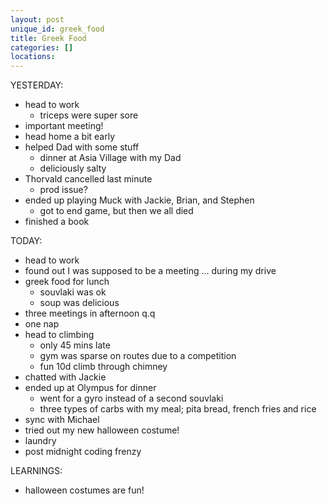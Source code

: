 ```yaml
---
layout: post
unique_id: greek_food
title: Greek Food
categories: []
locations: 
---
```


YESTERDAY:
* head to work
  * triceps were super sore
* important meeting!
* head home a bit early
* helped Dad with some stuff
  * dinner at Asia Village with my Dad
  * deliciously salty
* Thorvald cancelled last minute
  * prod issue?
* ended up playing Muck with Jackie, Brian, and Stephen
  * got to end game, but then we all died
* finished a book

TODAY:
* head to work
* found out I was supposed to be a meeting ... during my drive
* greek food for lunch
  * souvlaki was ok
  * soup was delicious
* three meetings in afternoon q.q
* one nap
* head to climbing
  * only 45 mins late
  * gym was sparse on routes due to a competition
  * fun 10d climb through chimney
* chatted with Jackie
* ended up at Olympus for dinner
  * went for a gyro instead of a second souvlaki
  * three types of carbs with my meal; pita bread, french fries and rice
* sync with Michael
* tried out my new halloween costume!
* laundry
* post midnight coding frenzy

LEARNINGS:
* halloween costumes are fun!
